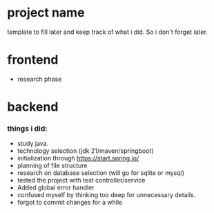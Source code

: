 # project name

template to fill later and keep track of what i did. So i don't forget later.

# frontend

- research phase

# backend

### things i did:
- study java.
- technology selection (jdk 21/maven/springboot)
- initialization through https://start.spring.io/
- planning of file structure
- research on database selection (will go for sqlite or mysql)
- tested the project with test controller/service
- Added global error handler
- confused myself by thinking too deep for unnecessary details.
- forgot to commit changes for a while